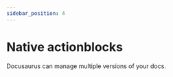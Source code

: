 ```yaml
---
sidebar_position: 4
---
```


# Native actionblocks

Docusaurus can manage multiple versions of your docs.
